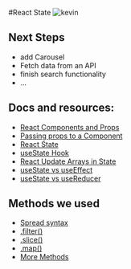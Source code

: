 #React State
<img src="https://i.ibb.co/m413nMz/kevin.png" alt="kevin" border="0" />


## Next Steps

- add Carousel
- Fetch data from an API
- finish search functionality
- ...

## Docs and resources:

- [React Components and Props](https://reactjs.org/docs/components-and-props.html)
- [Passing props to a Component](https://beta.reactjs.org/learn/passing-props-to-a-component)
- [React State](https://www.w3schools.com/react/react_state.asp)
- [useState Hook](https://www.w3schools.com/react/react_usestate.asp)
- [React Update Arrays in State](https://beta.reactjs.org/learn/updating-arrays-in-state)
- [useState vs useEffect](https://initialcommit.com/blog/usestate-useeffect-hooks-react#:~:text=The%20useState%20hook%20is%20used,re%2Drendering%2C%20and%20unmounting.)
- [useState vs useReducer](https://blog.logrocket.com/react-usereducer-hook-ultimate-guide/#usestate-usereducer)

## Methods we used

- [Spread syntax](https://developer.mozilla.org/en-US/docs/Web/JavaScript/Reference/Operators/Spread_syntax)
- [.filter()](https://developer.mozilla.org/en-US/docs/Web/JavaScript/Reference/Global_Objects/Array/filter)
- [.slice()](https://developer.mozilla.org/en-US/docs/Web/JavaScript/Reference/Global_Objects/Array/slice)
- [.map()](https://developer.mozilla.org/en-US/docs/Web/JavaScript/Reference/Global_Objects/Array/map)
- [More Methods](https://www.codecademy.com/resources/docs/javascript/arrays/map?page_ref=catalog)
